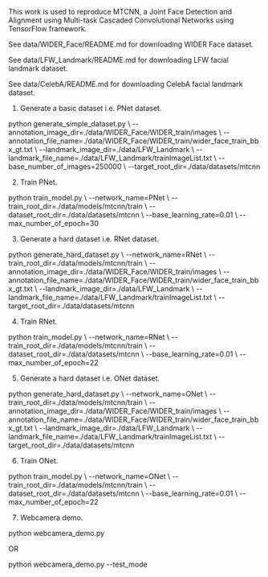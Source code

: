 This work is used to reproduce MTCNN, a Joint Face Detection and Alignment using Multi-task Cascaded Convolutional Networks using TensorFlow framework.

See data/WIDER_Face/README.md for downloading WIDER Face dataset.

See data/LFW_Landmark/README.md for downloading LFW facial landmark dataset.

See data/CelebA/README.md for downloading CelebA facial landmark dataset.


1) Generate a basic dataset i.e. PNet dataset.

python generate_simple_dataset.py \\
	--annotation_image_dir=./data/WIDER_Face/WIDER_train/images \\
	--annotation_file_name=./data/WIDER_Face/WIDER_train/wider_face_train_bbx_gt.txt \\
	--landmark_image_dir=./data/LFW_Landmark \\
	--landmark_file_name=./data/LFW_Landmark/trainImageList.txt \\
	--base_number_of_images=250000 \\
	--target_root_dir=./data/datasets/mtcnn 

2) Train PNet.

python train_model.py \\
	--network_name=PNet \\
	--train_root_dir=./data/models/mtcnn/train \\
	--dataset_root_dir=./data/datasets/mtcnn \\
	--base_learning_rate=0.01 \\
	--max_number_of_epoch=30

3) Generate a hard dataset i.e. RNet dataset.

python generate_hard_dataset.py \\
	--network_name=RNet \\ 
	--train_root_dir=./data/models/mtcnn/train \\
	--annotation_image_dir=./data/WIDER_Face/WIDER_train/images \\ 
	--annotation_file_name=./data/WIDER_Face/WIDER_train/wider_face_train_bbx_gt.txt \\
	--landmark_image_dir=./data/LFW_Landmark \\
	--landmark_file_name=./data/LFW_Landmark/trainImageList.txt \\
	--target_root_dir=./data/datasets/mtcnn 

4) Train RNet.

python train_model.py \\
	--network_name=RNet \\ 
	--train_root_dir=./data/models/mtcnn/train \\
	--dataset_root_dir=./data/datasets/mtcnn \\
	--base_learning_rate=0.01 \\
	--max_number_of_epoch=22

5) Generate a hard dataset i.e. ONet dataset.

python generate_hard_dataset.py \\
	--network_name=ONet \\ 
	--train_root_dir=./data/models/mtcnn/train \\
	--annotation_image_dir=./data/WIDER_Face/WIDER_train/images \\ 
	--annotation_file_name=./data/WIDER_Face/WIDER_train/wider_face_train_bbx_gt.txt \\
	--landmark_image_dir=./data/LFW_Landmark \\
	--landmark_file_name=./data/LFW_Landmark/trainImageList.txt \\
	--target_root_dir=./data/datasets/mtcnn 

6) Train ONet.

python train_model.py \\
	--network_name=ONet \\
	--train_root_dir=./data/models/mtcnn/train \\
	--dataset_root_dir=./data/datasets/mtcnn \\
	--base_learning_rate=0.01 \\
	--max_number_of_epoch=22

7) Webcamera demo.
   
python webcamera_demo.py

OR

python webcamera_demo.py --test_mode

